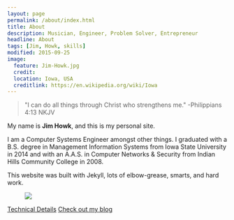 ```yaml
---
layout: page
permalink: /about/index.html
title: About
description: Musician, Engineer, Problem Solver, Entrepreneur
headline: About
tags: [Jim, Howk, skills]
modified: 2015-09-25
image:
  feature: Jim-Howk.jpg
  credit:
  location: Iowa, USA
  creditlink: https://en.wikipedia.org/wiki/Iowa
---
```


>"I can do all things through Christ who strengthens me."
-Philippians 4&#58;13 NKJV

My name is **Jim Howk**, and this is my personal site.

I am a Computer Systems Engineer amongst other things. I graduated with a B.S. degree in Management Information Systems from Iowa State University in 2014 and with an A.A.S. in Computer Networks & Security from Indian Hills Community College in 2008.

This website was built with Jekyll, lots of elbow-grease, smarts, and hard work.  

<figure>
	<a href="../images/tuxninja.png"><img src="../images/tuxninja.png"></a>
</figure>

<a markdown="0" href="{{ site.url }}/technical-details" class="btn">Technical Details</a> <a markdown="0" href="{{ site.url }}" class="btn">Check out my blog</a>
